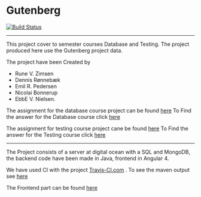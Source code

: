 # Gutenberg

[![Build Status](https://travis-ci.org/ERPedersen/Gutenberg.svg?branch=master)](https://travis-ci.org/ERPedersen/Gutenberg)

___________________________________________________________

This project cover to semester courses Database and Testing.
The project produced here use the Gutenberg project data.

The project have been Created by 
- Rune V. Zimsen
- Dennis Rønnebæk
- Emil R. Pedersen
- Nicolai Bonnerup 
- EbbE V. Nielsen.

The assignment for the database course project can be found [here](https://github.com/HelgeCPH/db_course_nosql/blob/master/lecture_notes/Project%20Description.ipynb)
To Find the answer for the Database course click [here]()

The assignment for testing course project cane be found [here](Semester%20project%20Testing.md)
To Find the answer for the Testing course click [here]()

____________________________________________________________

The Project consists of a server at digital ocean with a SQL and MongoDB, the backend code have been made in Java, frontend in Angular 4.

We have used CI with the project [Travis-CI.com](https://travis-ci.org/ERPedersen/Gutenberg) .
To see the maven output see [here](https://erpedersen.github.io/Gutenberg/)

The Frontend part can be found [here](https://github.com/ERPedersen/Gutenbergweb)

